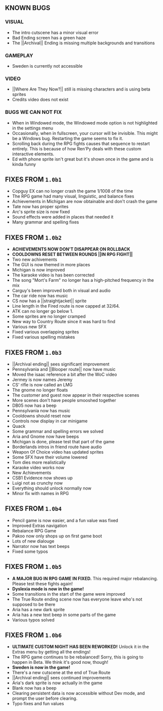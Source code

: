 ## KNOWN BUGS
### VISUAL
* The intro cutscene has a minor visual error
* Bad Ending screen has a green haze
* The ||Archival|| Ending is missing multiple backgrounds and transitions
### GAMEPLAY
* Sweden is currently not accessible
### VIDEO
* ||Where Are They Now?|| still is missing characters and is using beta sprites
* Credits video does not exist

### BUGS WE CAN NOT FIX
* When in Windowed mode, the Windowed mode option is not highlighted in the settings menu
* Occasionally, when in fullscreen, your cursor will be invisible. This might be a Windows bug. Restarting the game seems to fix it.
* Scrolling back during the RPG fights causes that sequence to restart entirely. This is because of how Ren'Py deals with these custom interactive elements.
* Ed with phone sprite isn't great but it's shown once in the game and is kinda funny

## FIXES FROM `1.0b1`
* Copguy EX can no longer crash the game 1/1008 of the time
* The RPG game had many visual, linguistic, and balance fixes
* Achievements in Michigan are now obtainable and don't crash the game
* Tate now has proper sprites
* Arc's sprite size is now fixed
* Sound effects were added in places that needed it
* Many grammar and spelling fixes

## FIXES FROM `1.0b2`
* **ACHIEVEMENTS NOW DON'T DISAPPEAR ON ROLLBACK**
* **COOLDOWNS RESET BETWEEN ROUNDS ||IN RPG FIGHT||**
* Two new achivements
* The GUI is now themed in more places
* Michigan is now improved
* The karaoke video is has been corrected
* The song "Mort's Farm" no longer has a high-pitched frequency in the mix
* Carguy's been improved both in visual and audio
* The car ride now has music
* CS now has a ||straightjacket|| sprite
* Line length in the Fired route is now capped at 32/64.
* ATK can no longer go below 1.
* Some sprites are no longer cramped
* New way to Country Route since it was hard to find
* Various new SFX
* Fixed various overlapping sprites
* Fixed various spelling mistakes

## FIXES FROM `1.0b3`
* ||Archival ending|| sees significant improvement
* Pennsylvania and ||Blooper route|| now have music
* Moved the isaac reference a bit after the WoC video
* Jermey is now names Jeremy
* CS' rifle is now called an LMG
* The gnome no longer floats
* The customer and guest now appear in their respective scenes
* More scenes don't have people smooshed together
* DB05 now has a beep
* Pennsylvania now has music
* Cooldowns should reset now
* Controls now display in car minigame
* Quack
* Some grammar and spelling errors we solved
* Aria and Gnome now have beeps
* Michigan is done, please test that part of the game
* Borderlands intros in friend route have audio
* Weapon Of Choice video has updated sprites
* Some SFX have their volume lowered
* Tom dies more realistically
* Karaoke video works now
* New Achievements
* CSB1 Evidence now shows up
* Luigi not as crunchy now
* Everything should unlock normally now
* Minor fix with names in RPG

## FIXES FROM `1.0b4`
* Pencil game is now easier, and a fun value was fixed
* Improved Extras navigation
* Rebalance RPG Game
* Pakoo now only shops up on first game boot
* Lots of new dialouge
* Narrator now has text beeps
* Fixed some typos

## FIXES FROM `1.0b5`
* **A MAJOR BUG IN RPG GAME IN FIXED.** This required major rebalancing. Please test these fights again!
* **Dyslexia mode is now in the game!**
* Some transitions in the start of the game were improved
* The True Route ending scene now has everyone leave who's not supposed to be there
* Aria has a new dark sprite
* Aria has a new text beep in some parts of the game
* Various typos solved

## FIXES FROM `1.0b6`
* **ULTIMATE CUSTOM NIGHT HAS BEEN REWORKED!** Unlock it in the Extras menu by getting all the endings!
* The RPG game continues to be rebalanced! Sorry, this is going to happen in Beta. We think it's good now, though!
* **Sweden is now in the game!**
* There's a new cutscene at the end of True Route
* ||Archival ending|| sees continued improvements
* Aria's dark sprite is now actually in the game
* Blank now has a beep
* Clearing persistent data is now accessible without Dev mode, and prompt the user before clearing.
* Typo fixes and fun values
